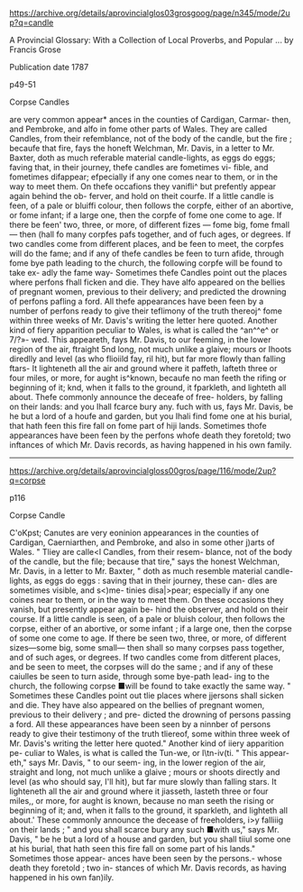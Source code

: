 
https://archive.org/details/aprovincialglos03grosgoog/page/n345/mode/2up?q=candle

A Provincial Glossary: With a Collection of Local Proverbs, and Popular ...
by Francis Grose

Publication date 1787

p49-51

Corpse Candles 

are very common appear* ances in the counties of Cardigan, Carmar- then, and Pembroke, and alfo in fome other parts of Wales. They are called Candles, from their refemblance, not of the body of the candle, but the fire ; becaufe that fire, fays the honeft Welchman, Mr. Davis, in a letter to Mr. Baxter, doth as much referable material candle-lights, as eggs do eggs; faving that, in their journey, thefe candles are fometimes vi- fible, and fometimes difappear; efpecially if any one comes near to them, or in the way to meet them. On thefe occafions they vanifli^ but prefently appear again behind the ob- ferver, and hold on theit courfe. If a little
candle is feen, of a pale or bluiffi colour, then follows the corpfe, either of an abortive, or fome infant; if a large one, then the corpfe of fome one come to age. If there be feen' two, three, or more, of different fizes — fome big, fome fmall— then (hall fo many corpfes pafs together, and of fuch ages, or degrees. If two candles come from different places, and be feen to meet, the corpfes will do the fame; and if any of thefe candles be feen to turn afide, through fome bye path leading to the church, the following corpfe will be found to take ex- adly the fame way-
Sometimes thefe Candles point out the places where perfons fhall ficken and die. They have alfo appeared on the bellies of pregnant women, previous to their delivery; and predicted the drowning of perfons pafling a ford. All thefe appearances have been feen by a number of perfons ready to give their teflimony of the truth thereoj^ fome within three weeks of Mr. Davis's writing the letter here quoted.
Another kind of fiery apparition peculiar to Wales, is what is called the ^an^^e^ or 7/?»- wed. This appeareth, fays Mr. Davis, to our feeming, in the lower region of the air, ftraight
5nd long, not much unlike a glaive; mours or Ihoots diredlly and level (as who flioiild fay, ril hit), but far more flowly than falling ftars- It lighteneth all the air and ground where it paffeth, lafteth three or four miles, or more, for aught is^known, becaufe no man feeth the rifing or beginning of it; knd, when it falls to the ground, it fparkleth, and lighteth all about. Thefe commonly announce the deceafe of free- holders, by falling on their lands: and you Ihall fcarce bury any. fuch with us, fays Mr. Davis, be he but a lord of a houfe and garden, but you Ihali find fome one at his burial, that hath feen this fire fall on fome part of hiji lands. Sometimes thofe appearances have been feen by the perfons whofe death they foretold; two inftances of which Mr. Davis records, as having happened in his own family.


---

https://archive.org/details/aprovincialgloss00gros/page/116/mode/2up?q=corpse


p116

Corpse Candle


C'oKpst; Canutes are very eoninion appearances in the counties of Cardigan, Caerniarthen, and Pembroke, and also in some other j)arts of Wales. " Tliey are calle<l Candles, from their resem- blance, not of the body of the candle, but the file; because that tire," says the honest Welchman, Mr. Davis, in a letter to Mr. Baxter, " doth as much resemble material candle-lights, as eggs do eggs : saving that in their journey, these can- dles are sometimes visible, and s<)me- tinies disa|>pear; especially if any one coines near to them, or in the way to meet them. On these occasions they vanish, but presently appear again be- hind the observer, and hold on their course. If a little candle is seen, of a pale or bluish colour, then follows the corpse, either of an abortive, or some infant ; if a large one, then the corpse of some one come to age. If there be seen two, three, or more, of different sizes—some big, some small— then shall so many corpses pass together, and of such ages, or degrees. If two candles come from ditferent places, and be seen to meet, the corpses will do the same ; and if any of these caiulles be seen to turn aside, through some bye-path lead- ing to the church, the following corpse ■will be found to take exactly the same way.
" Sometimes these Candles point out tlie places where jjersons shall sicken and die. They have also appeared on the bellies of pregnant women, previous to their delivery ; and pre- dicted the drowning of persons passing a ford. All these appearances have been seen by a ninnber of persons ready to give their testimony of the truth tliereof, some within three week
of Mr. Davis's writing the letter here quoted."
Another kind of iiery apparition pe- culiar to Wales, is what is called the Tun-we, or l\tn-iv(ti. " This appear- eth," says Mr. Davis, " to our seem- ing, in the lower region of the air, straight and long, not much unlike a glaive ; mours or shoots directly and level (as who should say, I'll hit), but far mure slowly than falling stars. It lighteneth all the air and ground where it jiasseth, lasteth three or four miles,, or more, for aught is known, because no man seeth the rising or beginning of it; and, when it falls to the ground, it sparkleth, and lighteth all about.' These commonly announce the decease of freeholders, i>y falliiig on their lands ; " and you shall scarce bury any such ■with us," says Mr. Davis, " be he but a lord of a house and garden, but you shall tiiul some one at his burial, that hath seen this fire fall on some part of his lands." Sometimes those appear- ances have been seen by the persons.- whose death they foretold ; two in- stances of which Mr. Davis records, as having happened in his own fan)ily.


